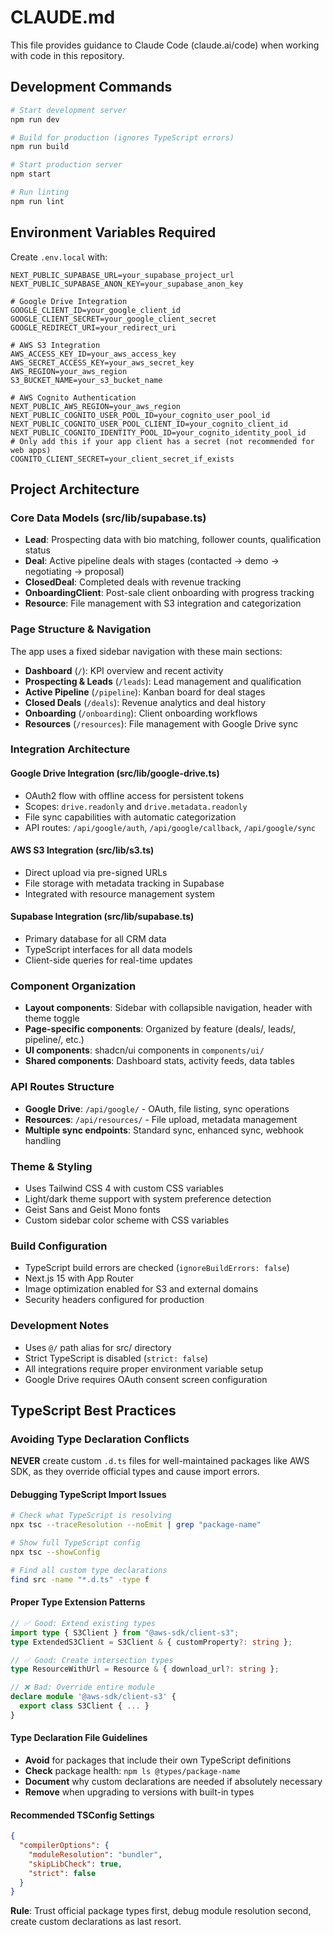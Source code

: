 # CLAUDE.md

This file provides guidance to Claude Code (claude.ai/code) when working with code in this repository.

## Development Commands

```bash
# Start development server
npm run dev

# Build for production (ignores TypeScript errors)
npm run build

# Start production server
npm start

# Run linting
npm run lint
```

## Environment Variables Required

Create `.env.local` with:
```env
NEXT_PUBLIC_SUPABASE_URL=your_supabase_project_url
NEXT_PUBLIC_SUPABASE_ANON_KEY=your_supabase_anon_key

# Google Drive Integration
GOOGLE_CLIENT_ID=your_google_client_id
GOOGLE_CLIENT_SECRET=your_google_client_secret
GOOGLE_REDIRECT_URI=your_redirect_uri

# AWS S3 Integration
AWS_ACCESS_KEY_ID=your_aws_access_key
AWS_SECRET_ACCESS_KEY=your_aws_secret_key
AWS_REGION=your_aws_region
S3_BUCKET_NAME=your_s3_bucket_name

# AWS Cognito Authentication
NEXT_PUBLIC_AWS_REGION=your_aws_region
NEXT_PUBLIC_COGNITO_USER_POOL_ID=your_cognito_user_pool_id
NEXT_PUBLIC_COGNITO_USER_POOL_CLIENT_ID=your_cognito_client_id
NEXT_PUBLIC_COGNITO_IDENTITY_POOL_ID=your_cognito_identity_pool_id
# Only add this if your app client has a secret (not recommended for web apps)
COGNITO_CLIENT_SECRET=your_client_secret_if_exists
```

## Project Architecture

### Core Data Models (src/lib/supabase.ts)
- **Lead**: Prospecting data with bio matching, follower counts, qualification status
- **Deal**: Active pipeline deals with stages (contacted → demo → negotiating → proposal)
- **ClosedDeal**: Completed deals with revenue tracking
- **OnboardingClient**: Post-sale client onboarding with progress tracking
- **Resource**: File management with S3 integration and categorization

### Page Structure & Navigation
The app uses a fixed sidebar navigation with these main sections:
- **Dashboard** (`/`): KPI overview and recent activity
- **Prospecting & Leads** (`/leads`): Lead management and qualification
- **Active Pipeline** (`/pipeline`): Kanban board for deal stages
- **Closed Deals** (`/deals`): Revenue analytics and deal history
- **Onboarding** (`/onboarding`): Client onboarding workflows
- **Resources** (`/resources`): File management with Google Drive sync

### Integration Architecture

#### Google Drive Integration (src/lib/google-drive.ts)
- OAuth2 flow with offline access for persistent tokens
- Scopes: `drive.readonly` and `drive.metadata.readonly`
- File sync capabilities with automatic categorization
- API routes: `/api/google/auth`, `/api/google/callback`, `/api/google/sync`

#### AWS S3 Integration (src/lib/s3.ts)
- Direct upload via pre-signed URLs
- File storage with metadata tracking in Supabase
- Integrated with resource management system

#### Supabase Integration (src/lib/supabase.ts)
- Primary database for all CRM data
- TypeScript interfaces for all data models
- Client-side queries for real-time updates

### Component Organization
- **Layout components**: Sidebar with collapsible navigation, header with theme toggle
- **Page-specific components**: Organized by feature (deals/, leads/, pipeline/, etc.)
- **UI components**: shadcn/ui components in `components/ui/`
- **Shared components**: Dashboard stats, activity feeds, data tables

### API Routes Structure
- **Google Drive**: `/api/google/` - OAuth, file listing, sync operations
- **Resources**: `/api/resources/` - File upload, metadata management
- **Multiple sync endpoints**: Standard sync, enhanced sync, webhook handling

### Theme & Styling
- Uses Tailwind CSS 4 with custom CSS variables
- Light/dark theme support with system preference detection
- Geist Sans and Geist Mono fonts
- Custom sidebar color scheme with CSS variables

### Build Configuration
- TypeScript build errors are checked (`ignoreBuildErrors: false`)
- Next.js 15 with App Router
- Image optimization enabled for S3 and external domains
- Security headers configured for production

### Development Notes
- Uses `@/` path alias for src/ directory
- Strict TypeScript is disabled (`strict: false`)
- All integrations require proper environment variable setup
- Google Drive requires OAuth consent screen configuration

## TypeScript Best Practices

### Avoiding Type Declaration Conflicts

**NEVER** create custom `.d.ts` files for well-maintained packages like AWS SDK, as they override official types and cause import errors.

#### Debugging TypeScript Import Issues
```bash
# Check what TypeScript is resolving
npx tsc --traceResolution --noEmit | grep "package-name"

# Show full TypeScript config
npx tsc --showConfig

# Find all custom type declarations
find src -name "*.d.ts" -type f
```

#### Proper Type Extension Patterns
```typescript
// ✅ Good: Extend existing types
import type { S3Client } from "@aws-sdk/client-s3";
type ExtendedS3Client = S3Client & { customProperty?: string };

// ✅ Good: Create intersection types  
type ResourceWithUrl = Resource & { download_url?: string };

// ❌ Bad: Override entire module
declare module '@aws-sdk/client-s3' {
  export class S3Client { ... }
}
```

#### Type Declaration File Guidelines
- **Avoid** for packages that include their own TypeScript definitions
- **Check** package health: `npm ls @types/package-name`
- **Document** why custom declarations are needed if absolutely necessary
- **Remove** when upgrading to versions with built-in types

#### Recommended TSConfig Settings
```json
{
  "compilerOptions": {
    "moduleResolution": "bundler",
    "skipLibCheck": true,
    "strict": false
  }
}
```

**Rule**: Trust official package types first, debug module resolution second, create custom declarations as last resort.